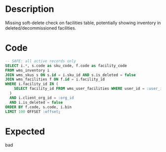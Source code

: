 # Description

Missing soft-delete check on facilities table, potentially showing inventory in deleted/decommissioned facilities.

# Code

```sql
-- SAFE: all active records only
SELECT i.*, s.code as sku_code, f.code as facility_code
FROM wms_inventory i
JOIN wms_skus s ON s.id = i.sku_id AND s.is_deleted = false
JOIN wms_facilities f ON f.id = i.facility_id
WHERE i.facility_id IN (
    SELECT facility_id FROM wms_user_facilities WHERE user_id = :user_id
  )
  AND i.client_org_id = :org_id
  AND i.is_deleted = false
ORDER BY f.code, s.code, i.bin
LIMIT 100 OFFSET :offset;
```

# Expected

bad